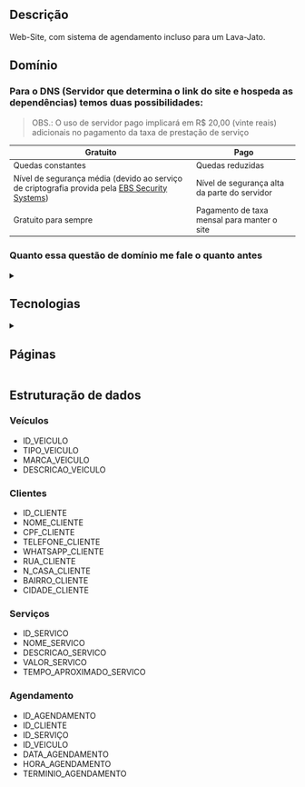 ## Descrição

Web-Site, com sistema de agendamento incluso para um Lava-Jato.

<h2>Domínio</h2>
  
  ### Para o DNS (Servidor que determina o link do site e hospeda as dependências) temos duas possibilidades:

  > OBS.: O uso de servidor pago implicará em R$ 20,00 (vinte reais) adicionais no pagamento da taxa de prestação de serviço
  
  | Gratuito | Pago | 
  | --- | --- |
  | Quedas constantes | Quedas reduzidas |
  | Nível de segurança média (devido ao serviço de criptografia provida pela [EBS Security Systems](https://ebs-systems.epizy.com/)) | Nível de segurança alta da parte do servidor |
  | Gratuito para sempre | Pagamento de taxa mensal para manter o site |
  
  ### Quanto essa questão de domínio me fale o quanto antes
  

<details><summary><h2>Tecnologias</h2></summary>

|  |  |
| --- | --- |
| PHP | <img src="https://raw.githubusercontent.com/devicons/devicon/master/icons/php/php-original.svg" alt="php" width="55" height="55"/> |
| MySQL | <img src="https://github.com/devicons/devicon/blob/master/icons/mysql/mysql-original.svg" alt="MySQL" width="55" height="55"/> |
| HTML | <img src="https://github.com/devicons/devicon/blob/master/icons/html5/html5-original.svg" alt="HTML5" width="55" height="55"/> |
| CSS | <img src="https://github.com/devicons/devicon/blob/master/icons/css3/css3-original.svg" alt="CSS3" width="55" height="55"/> | 
| Bootstrap | <img src="https://github.com/devicons/devicon/blob/master/icons/bootstrap/bootstrap-original.svg" alt="Bootstrap" width="55" height="55"/>
| JavaScript | <img src="https://github.com/devicons/devicon/blob/master/icons/javascript/javascript-original.svg" alt="JavaScript" width="55" height="55"/> |

</details>

<details><summary><h2>Páginas</h2></summary>

> ### [WebSite](https://github.com/ThiagoSousa81/Yuri-Lava-Jato/blob/main/website.md) (Raíz)
>
> ### Tela de Login (Usuários)
>
> ### Tela de Cadastro (Usuários)
>
> ### Painel de Agendamento (Usuários) 
>
> ### Painel de Gerenciamento (Administrador)

</details>

<h2>Estruturação de dados</h2>
  
  ### Veículos
  
  - ID_VEICULO
  - TIPO_VEICULO  
  - MARCA_VEICULO 
  - DESCRICAO_VEICULO
  
  ### Clientes
  
  - ID_CLIENTE
  - NOME_CLIENTE
  - CPF_CLIENTE
  - TELEFONE_CLIENTE
  - WHATSAPP_CLIENTE
  - RUA_CLIENTE
  - N_CASA_CLIENTE
  - BAIRRO_CLIENTE
  - CIDADE_CLIENTE  
  
  ### Serviços
  
  - ID_SERVICO
  - NOME_SERVICO
  - DESCRICAO_SERVICO
  - VALOR_SERVICO
  - TEMPO_APROXIMADO_SERVICO
  
  ### Agendamento
  
  - ID_AGENDAMENTO
  - ID_CLIENTE
  - ID_SERVIÇO
  - ID_VEICULO
  - DATA_AGENDAMENTO
  - HORA_AGENDAMENTO
  - TERMINIO_AGENDAMENTO
  

